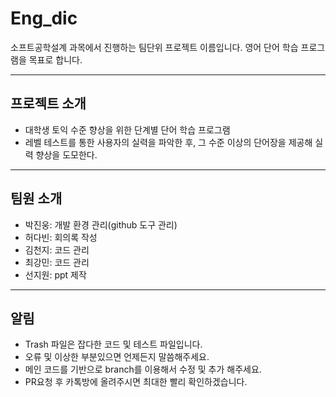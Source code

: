 # Eng_dic
소프트공학설계 과목에서 진행하는 팀단위 프로젝트 이름입니다. 영어 단어 학습 프로그램을 목표로 합니다.

-----
## 프로젝트 소개
- 대학생 토익 수준 향상을 위한 단계별 단어 학습 프로그램
- 레벨 테스트를 통한 사용자의 실력을 파악한 후, 그 수준 이상의 단어장을 제공해 실력 향상을 도모한다.

-----
## 팀원 소개
- 박진웅: 개발 환경 관리(github 도구 관리)
- 허다빈: 회의록 작성
- 김천지: 코드 관리
- 최강민: 코드 관리
- 선지원: ppt 제작

-----
## 알림
- Trash 파일은 잡다한 코드 및 테스트 파일입니다.
- 오류 및 이상한 부분있으면 언제든지 말씀해주세요.
- 메인 코드를 기반으로 branch를 이용해서 수정 및 추가 해주세요.
- PR요청 후 카톡방에 올려주시면 최대한 빨리 확인하겠습니다.